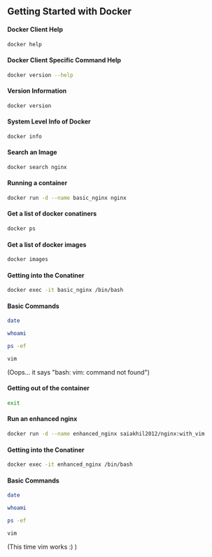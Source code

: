 <p align="center">
<h2> Getting Started with Docker </h2>
</p>

#### Docker Client Help
```bash
docker help
```

#### Docker Client Specific Command Help
```bash
docker version --help
```

#### Version Information
```bash
docker version
```

#### System Level Info of Docker
```bash
docker info
```

#### Search an Image
```bash
docker search nginx
```

#### Running a container
```bash
docker run -d --name basic_nginx nginx
```

#### Get a list of docker conatiners
```bash
docker ps
```

#### Get a list of docker images
```bash
docker images
```

#### Getting into the Conatiner
```bash
docker exec -it basic_nginx /bin/bash
```

#### Basic Commands
```bash
date

whoami

ps -ef

vim
```


(Oops... it says "bash: vim: command not found")

#### Getting out of the container
```bash
exit
```

#### Run an enhanced nginx
```bash
docker run -d --name enhanced_nginx saiakhil2012/nginx:with_vim
```

#### Getting into the Conatiner
```bash
docker exec -it enhanced_nginx /bin/bash
```

#### Basic Commands
```bash
date

whoami

ps -ef

vim
```

(This time vim works :) )

